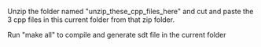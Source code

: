 Unzip the folder named "unzip_these_cpp_files_here" and cut and paste the 3 cpp files in this current folder from that zip folder.

Run "make all" to compile and generate sdt file in the current folder 